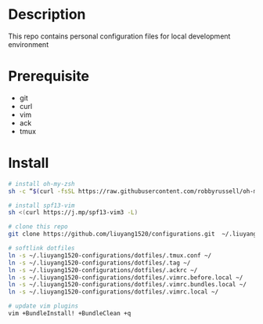 # Description
This repo contains personal configuration files for local development environment

# Prerequisite
- git
- curl
- vim
- ack
- tmux

# Install
```bash
# install oh-my-zsh
sh -c “$(curl -fsSL https://raw.githubusercontent.com/robbyrussell/oh-my-zsh/master/tools/install.sh)”

# install spf13-vim
sh <(curl https://j.mp/spf13-vim3 -L)

# clone this repo
git clone https://github.com/liuyang1520/configurations.git  ~/.liuyang1520-configurations

# softlink dotfiles
ln -s ~/.liuyang1520-configurations/dotfiles/.tmux.conf ~/
ln -s ~/.liuyang1520-configurations/dotfiles/.tag ~/
ln -s ~/.liuyang1520-configurations/dotfiles/.ackrc ~/
ln -s ~/.liuyang1520-configurations/dotfiles/.vimrc.before.local ~/
ln -s ~/.liuyang1520-configurations/dotfiles/.vimrc.bundles.local ~/
ln -s ~/.liuyang1520-configurations/dotfiles/.vimrc.local ~/

# update vim plugins
vim +BundleInstall! +BundleClean +q
```
